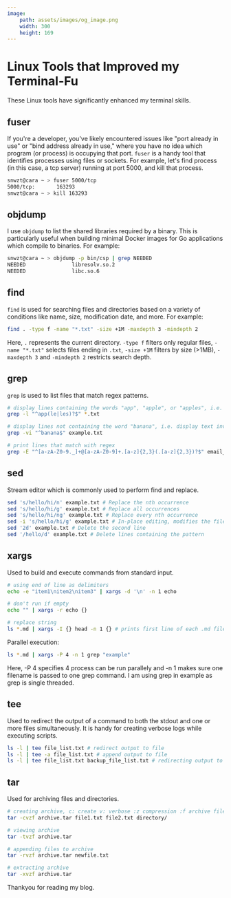 ```yaml
---
image:
    path: assets/images/og_image.png
    width: 300
    height: 169
---
```


# Linux Tools that Improved my Terminal-Fu
These Linux tools have significantly enhanced my terminal skills.

## fuser

If you're a developer, you've likely encountered issues like "port already in use" or "bind address already in use," where you have no idea which program (or process) is occupying that port. `fuser` is a handy tool that identifies processes using files or sockets. For example, let's find process (in this case, a tcp server) running at port 5000, and kill that process.

```bash
snwzt@cara ~ > fuser 5000/tcp
5000/tcp:       163293
snwzt@cara ~ > kill 163293 
```

## objdump

I use `objdump` to list the shared libraries required by a binary. This is particularly useful when building minimal Docker images for Go applications which compile to binaries. For example:

```bash
snwzt@cara ~ > objdump -p bin/csp | grep NEEDED
NEEDED               libresolv.so.2
NEEDED               libc.so.6
```

## find
`find` is used for searching files and directories based on a variety of conditions like name, size, modification date, and more. For example:

```bash
find . -type f -name "*.txt" -size +1M -maxdepth 3 -mindepth 2
```

Here, `.` represents the current directory. `-type f` filters only regular files, `-name "*.txt"` selects files ending in `.txt`, `-size +1M` filters by size (>1MB), `-maxdepth 3` and `-mindepth 2` restricts search depth.

## grep
`grep` is used to list files that match regex patterns.

```bash
# display lines containing the words "app", "apple", or "apples", i.e. display filename of files whose text match pattern
grep -l "^app(le|les)?$" *.txt

# display lines not containing the word "banana", i.e. display text inverse of match pattern (case insensitive)
grep -vi "^banana$" example.txt 

# print lines that match with regex
grep -E "^[a-zA-Z0-9._]+@[a-zA-Z0-9]+.[a-z]{2,3}(.[a-z]{2,3})?$" email_list.txt
```

## sed
Stream editor which is commonly used to perform find and replace.

```bash
sed 's/hello/hi/n' example.txt # Replace the nth occurrence
sed 's/hello/hi/g' example.txt # Replace all occurrences
sed 's/hello/hi/ng' example.txt # Replace every nth occurrence
sed -i 's/hello/hi/g' example.txt # In-place editing, modifies the file
sed '2d' example.txt # Delete the second line
sed '/hello/d' example.txt # Delete lines containing the pattern
```

## xargs
Used to build and execute commands from standard input.

```bash
# using end of line as delimiters
echo -e "item1\nitem2\nitem3" | xargs -d '\n' -n 1 echo 

# don't run if empty
echo "" | xargs -r echo {} 

# replace string
ls *.md | xargs -I {} head -n 1 {} # prints first line of each .md file in current directory
```

Parallel execution:
```bash
ls *.md | xargs -P 4 -n 1 grep "example"
```
Here, -P 4 specifies 4 process can be run parallely and -n 1 makes sure one filename is passed to one grep command. I am using grep in example as grep is single threaded.

## tee
Used to redirect the output of a command to both the stdout and one or more files simultaneously. It is handy for creating verbose logs while executing scripts.

```bash
ls -l | tee file_list.txt # redirect output to file
ls -l | tee -a file_list.txt # append output to file
ls -l | tee file_list.txt backup_file_list.txt # redirecting output to multiple files
```
## tar 
Used for archiving files and directories.

```bash
# creating archive, c: create v: verbose :z compression :f archive file
tar -cvzf archive.tar file1.txt file2.txt directory/

# viewing archive
tar -tvzf archive.tar

# appending files to archive
tar -rvzf archive.tar newfile.txt

# extracting archive
tar -xvzf archive.tar
```

Thankyou for reading my blog.